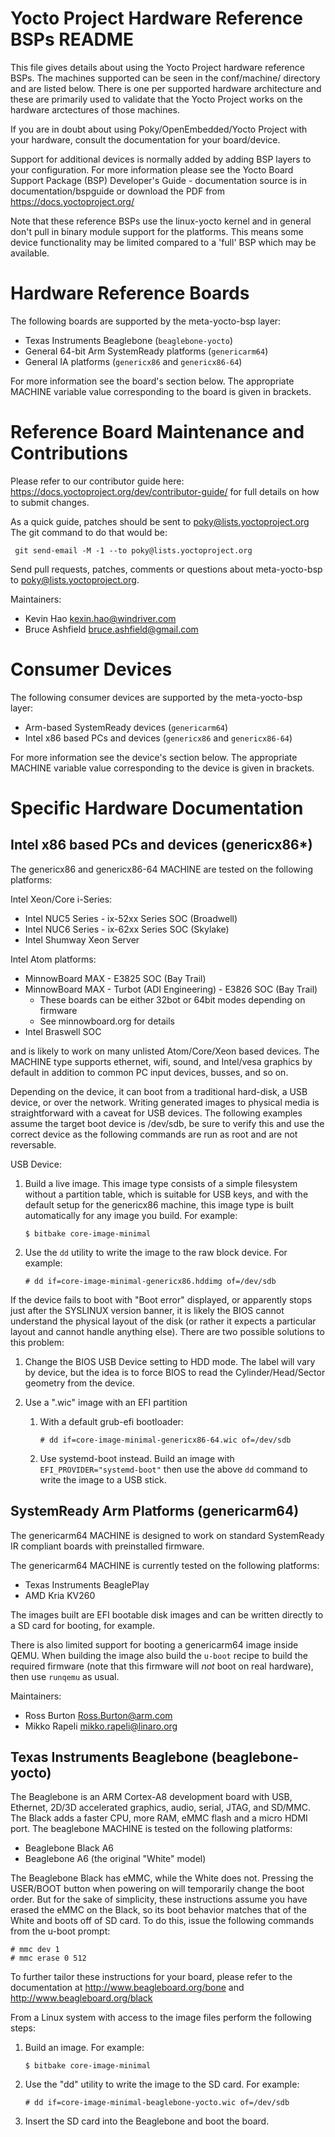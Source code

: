 Yocto Project Hardware Reference BSPs README
============================================

This file gives details about using the Yocto Project hardware reference BSPs.
The machines supported can be seen in the conf/machine/ directory and are listed 
below. There is one per supported hardware architecture and these are primarily
used to validate that the Yocto Project works on the hardware arctectures of 
those machines.

If you are in doubt about using Poky/OpenEmbedded/Yocto Project with your hardware, 
consult the documentation for your board/device.

Support for additional devices is normally added by adding BSP layers to your 
configuration. For more information please see the Yocto Board Support Package 
(BSP) Developer's Guide - documentation source is in documentation/bspguide or 
download the PDF from https://docs.yoctoproject.org/

Note that these reference BSPs use the linux-yocto kernel and in general don't
pull in binary module support for the platforms. This means some device functionality
may be limited compared to a 'full' BSP which may be available.


Hardware Reference Boards
=========================

The following boards are supported by the meta-yocto-bsp layer:

  * Texas Instruments Beaglebone (`beaglebone-yocto`)
  * General 64-bit Arm SystemReady platforms (`genericarm64`)
  * General IA platforms (`genericx86` and `genericx86-64`)

For more information see the board's section below. The appropriate MACHINE
variable value corresponding to the board is given in brackets.

Reference Board Maintenance and Contributions
=============================================

Please refer to our contributor guide here: https://docs.yoctoproject.org/dev/contributor-guide/
for full details on how to submit changes.

As a quick guide, patches should be sent to <poky@lists.yoctoproject.org>
The git command to do that would be:
 
     git send-email -M -1 --to poky@lists.yoctoproject.org

Send pull requests, patches, comments or questions about meta-yocto-bsp to 
<poky@lists.yoctoproject.org>.

Maintainers:
* Kevin Hao <kexin.hao@windriver.com>
* Bruce Ashfield <bruce.ashfield@gmail.com>

Consumer Devices
================

The following consumer devices are supported by the meta-yocto-bsp layer:

  * Arm-based SystemReady devices (`genericarm64`)
  * Intel x86 based PCs and devices (`genericx86` and `genericx86-64`)

For more information see the device's section below. The appropriate MACHINE
variable value corresponding to the device is given in brackets.


Specific Hardware Documentation
===============================


Intel x86 based PCs and devices (genericx86*)
---------------------------------------------

The genericx86 and genericx86-64 MACHINE are tested on the following platforms:

Intel Xeon/Core i-Series:
  + Intel NUC5 Series - ix-52xx Series SOC (Broadwell)
  + Intel NUC6 Series - ix-62xx Series SOC (Skylake)
  + Intel Shumway Xeon Server

Intel Atom platforms:
  + MinnowBoard MAX - E3825 SOC (Bay Trail)
  + MinnowBoard MAX - Turbot (ADI Engineering) - E3826 SOC (Bay Trail)
    - These boards can be either 32bot or 64bit modes depending on firmware
    - See minnowboard.org for details 
  + Intel Braswell SOC

and is likely to work on many unlisted Atom/Core/Xeon based devices. The MACHINE
type supports ethernet, wifi, sound, and Intel/vesa graphics by default in
addition to common PC input devices, busses, and so on.

Depending on the device, it can boot from a traditional hard-disk, a USB device,
or over the network. Writing generated images to physical media is
straightforward with a caveat for USB devices. The following examples assume the
target boot device is /dev/sdb, be sure to verify this and use the correct
device as the following commands are run as root and are not reversable.

USB Device:

  1. Build a live image. This image type consists of a simple filesystem
     without a partition table, which is suitable for USB keys, and with the
     default setup for the genericx86 machine, this image type is built
     automatically for any image you build. For example:

         $ bitbake core-image-minimal

  2. Use the `dd` utility to write the image to the raw block device. For
     example:

         # dd if=core-image-minimal-genericx86.hddimg of=/dev/sdb

  If the device fails to boot with "Boot error" displayed, or apparently
  stops just after the SYSLINUX version banner, it is likely the BIOS cannot
  understand the physical layout of the disk (or rather it expects a
  particular layout and cannot handle anything else). There are two possible
  solutions to this problem:

  1. Change the BIOS USB Device setting to HDD mode. The label will vary by
     device, but the idea is to force BIOS to read the Cylinder/Head/Sector
     geometry from the device.

  2. Use a ".wic" image with an EFI partition

     1. With a default grub-efi bootloader:

            # dd if=core-image-minimal-genericx86-64.wic of=/dev/sdb

     2. Use systemd-boot instead. Build an image with `EFI_PROVIDER="systemd-boot"` then use the above
       `dd` command to write the image to a USB stick.


SystemReady Arm Platforms (genericarm64)
----------------------------------------

The genericarm64 MACHINE is designed to work on standard SystemReady IR
compliant boards with preinstalled firmware.

The genericarm64 MACHINE is currently tested on the following platforms:

  * Texas Instruments BeaglePlay
  * AMD Kria KV260

The images built are EFI bootable disk images and can be written directly to a
SD card for booting, for example.

There is also limited support for booting a genericarm64 image inside QEMU. When
building the image also build the `u-boot` recipe to build the required
firmware (note that this firmware will _not_ boot on real hardware), then use
`runqemu` as usual.

Maintainers:
* Ross Burton <Ross.Burton@arm.com>
* Mikko Rapeli <mikko.rapeli@linaro.org>

Texas Instruments Beaglebone (beaglebone-yocto)
-----------------------------------------------

The Beaglebone is an ARM Cortex-A8 development board with USB, Ethernet, 2D/3D
accelerated graphics, audio, serial, JTAG, and SD/MMC. The Black adds a faster
CPU, more RAM, eMMC flash and a micro HDMI port. The beaglebone MACHINE is
tested on the following platforms:

  * Beaglebone Black A6
  * Beaglebone A6 (the original "White" model)

The Beaglebone Black has eMMC, while the White does not. Pressing the USER/BOOT
button when powering on will temporarily change the boot order. But for the sake
of simplicity, these instructions assume you have erased the eMMC on the Black,
so its boot behavior matches that of the White and boots off of SD card. To do
this, issue the following commands from the u-boot prompt:

    # mmc dev 1
    # mmc erase 0 512

To further tailor these instructions for your board, please refer to the
documentation at http://www.beagleboard.org/bone and http://www.beagleboard.org/black

From a Linux system with access to the image files perform the following steps:

  1. Build an image. For example:

         $ bitbake core-image-minimal

  2. Use the "dd" utility to write the image to the SD card. For example:

         # dd if=core-image-minimal-beaglebone-yocto.wic of=/dev/sdb

  3. Insert the SD card into the Beaglebone and boot the board.
